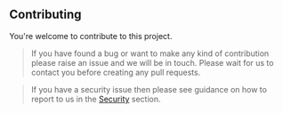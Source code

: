 ## Contributing

You're welcome to contribute to this project.

> If you have found a bug or want to make any kind of contribution please raise an issue and we will be in touch. Please wait for us to contact you before creating any pull requests.

> If you have a security issue then please see guidance on how to report to us in the [Security](url?????) section.
